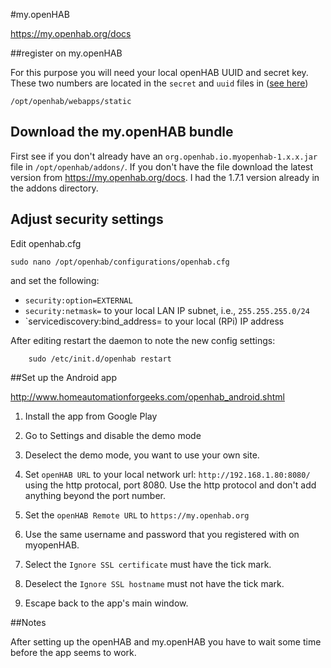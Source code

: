 #my.openHAB

<https://my.openhab.org/docs>

##register on my.openHAB

For this purpose you will need your local openHAB UUID and secret key.
These two numbers are located in the `secret` and `uuid` files in ([see here](https://my.openhab.org/docs))

	/opt/openhab/webapps/static
	
##	Download the my.openHAB bundle 

First see if you don't already have an `org.openhab.io.myopenhab-1.x.x.jar` file in `/opt/openhab/addons/`. If you don't have the file  download the latest version from 
<https://my.openhab.org/docs>.  I had the 1.7.1 version already in the addons directory.

## Adjust security settings

Edit openhab.cfg
	
	sudo nano /opt/openhab/configurations/openhab.cfg

and set the following:

- `security:option=EXTERNAL` 
- `security:netmask=` to your local LAN IP subnet, i.e., `255.255.255.0/24`
- `servicediscovery:bind_address= to your local (RPi) IP address

After editing restart the daemon to note the new config settings:

		sudo /etc/init.d/openhab restart

##Set up the Android app

http://www.homeautomationforgeeks.com/openhab_android.shtml

1. Install the app from Google Play

2. Go to Settings and disable the demo mode

3. Deselect the demo mode, you want to use your own site.

3. Set `openHAB URL` to your local network url:  `http://192.168.1.80:8080/` using the http protocal, port 8080. Use the http protocol and don't add anything beyond the port number.

4. Set the `openHAB Remote URL`  to `https://my.openhab.org`

5. Use the same username and password that you registered with on myopenHAB.

6. Select the `Ignore SSL certificate` must have the tick mark.

6. Deselect the `Ignore SSL hostname` must not have the tick mark.

7. Escape back to the app's main window.  

##Notes

After setting up the openHAB and my.openHAB you have to wait some time before the app seems to work.




